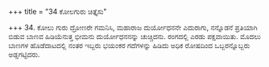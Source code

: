 +++
title = "34 ಕೋಲಗುರು ಚಿತ್ತೈಸು"

+++
34. ಕೋಲು ಗುರು ದ್ರೋಣರೇ ಗಮನಿಸಿ, ಮಹಾರಾಜ ದುರ್ಯೋಧನನೇ ಎದುರಾಗು, ನನ್ನೊಡನೆ ಪ್ರತಿಯಾಗಿ ಬಿಡುವ ಬಾಣವ ಹಿಡಿಯೆನುತ್ತ ಭೀಮನು ದುರ್ಯೋಧನನನ್ನು ಚುಚ್ಚಿದನು. ರಂಗದಲ್ಲಿ ಎರಡು ಪಕ್ಷವಾಯಿತು. ಮೊದಲು ಬಾಣಗಳ ಹೊಡೆದಾಟದಲ್ಲಿ ನಂತರ ಇಬ್ಬರು ಭಯಂಕರ ಗದೆಗಳನ್ನು ಹಿಡಿದು ಅಧಿಕ ರೋಷದಿಂದ ಒಬ್ಬರನ್ನೊಬ್ಬರು ಅಡ್ಡಗಟ್ಟಿದರು.